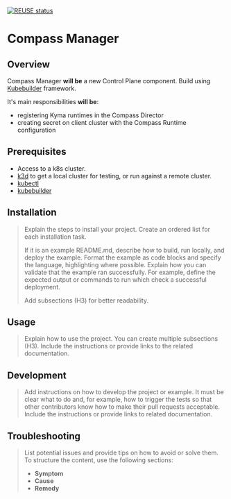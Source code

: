 [![REUSE status](https://api.reuse.software/badge/github.com/kyma-project/compass-manager)](https://api.reuse.software/info/github.com/kyma-project/compass-manager)

# Compass Manager

## Overview
Compass Manager **will be** a new Control Plane component. Build using [Kubebuilder](https://github.com/kubernetes-sigs/kubebuilder) framework. 

It's main responsibilities **will be**:
- registering Kyma runtimes in the Compass Director
- creating secret on client cluster with the Compass Runtime configuration

## Prerequisites

- Access to a k8s cluster.
- [k3d](https://k3d.io) to get a local cluster for testing, or run against a remote cluster.
- [kubectl](https://kubernetes.io/docs/tasks/tools/)
- [kubebuilder](https://book.kubebuilder.io/)

## Installation

> Explain the steps to install your project. Create an ordered list for each installation task.
>
> If it is an example README.md, describe how to build, run locally, and deploy the example. Format the example as code blocks and specify the language, highlighting where possible. Explain how you can validate that the example ran successfully. For example, define the expected output or commands to run which check a successful deployment.
>
> Add subsections (H3) for better readability.

## Usage

> Explain how to use the project. You can create multiple subsections (H3). Include the instructions or provide links to the related documentation.

## Development

> Add instructions on how to develop the project or example. It must be clear what to do and, for example, how to trigger the tests so that other contributors know how to make their pull requests acceptable. Include the instructions or provide links to related documentation.

## Troubleshooting

> List potential issues and provide tips on how to avoid or solve them. To structure the content, use the following sections:
>
> - **Symptom**
> - **Cause**
> - **Remedy**
